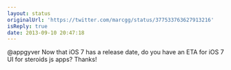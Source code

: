 ```yaml
---
layout: status
originalUrl: 'https://twitter.com/marcgg/status/377533763627913216'
isReply: true
date: 2013-09-10 20:47:18
---
```


@appgyver Now that iOS 7 has a release date, do you have an ETA for iOS 7 UI for steroids js apps? Thanks!

